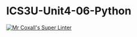 # ICS3U-Unit4-06-Python

[![Mr Coxall's Super Linter](https://github.com/venika-sem/ICS3U-Unit4-06-Python/workflows/Mr%20Coxall's%20Super%20Linter/badge.svg)](https://github.com/venika-sem/ICS3U-Unit4-06-Python/actions/)

